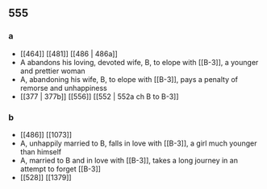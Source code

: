 ## 555
### a
- [[464]] [[481]] [[486 | 486a]] 
- A abandons his loving, devoted wife, B, to elope with [[B-3]], a younger and prettier woman
- A, abandoning his wife, B, to elope with [[B-3]], pays a penalty of remorse and unhappiness
- [[377 | 377b]] [[556]] [[552 | 552a ch B to B-3]] 

### b
- [[486]] [[1073]] 
- A, unhappily married to B, falls in love with [[B-3]], a girl much younger than himself
- A, married to B and in love with [[B-3]], takes a long journey in an attempt to forget [[B-3]]
- [[528]] [[1379]] 

